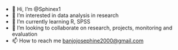 - 👋 Hi, I’m @Sphinex1
- 👀 I’m interested in data analysis in research 
- 🌱 I’m currently learning R, SPSS
- 💞️ I’m looking to collaborate on research, projects, monitoring and evaluation 
- 📫 How to reach me banjojosephine2000@gmail.com

<!---
Sphinex1/Sphinex1 is a ✨ special ✨ repository because its `README.md` (this file) appears on your GitHub profile.
You can click the Preview link to take a look at your changes.
--->
